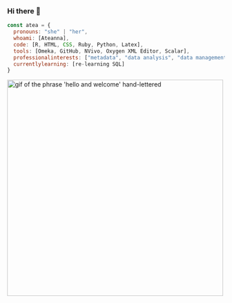### Hi there :wave:

```javascript
const atea = {
  pronouns: "she" | "her",
  whoami: [Ateanna],
  code: [R, HTML, CSS, Ruby, Python, Latex],
  tools: [Omeka, GitHub, NVivo, Oxygen XML Editor, Scalar],
  professionalinterests: ["metadata", "data analysis", "data management", "digital humanities"],
  currentlylearning: [re-learning SQL]
}
```

<img src="https://cdn.dribbble.com/users/1261045/screenshots/11402331/media/1968757c491841f0bafb6322b01c24f0.gif" alt="gif of the phrase 'hello and welcome' hand-lettered" title="Welcome Email with Hand Lettering Animated GIF by Claudia Orengo" width="500" />


<!--
**aouriri/aouriri** is a ✨ _special_ ✨ repository because its `README.md` (this file) appears on your GitHub profile.

Here are some ideas to get you started:

- 🔭 I’m currently working on ...
- 🌱 I’m currently learning ...
- 👯 I’m looking to collaborate on ...
- 🤔 I’m looking for help with ...
- 💬 Ask me about ...
- 📫 How to reach me: ...
- 😄 Pronouns: ...
- ⚡ Fun fact: ...
-->

